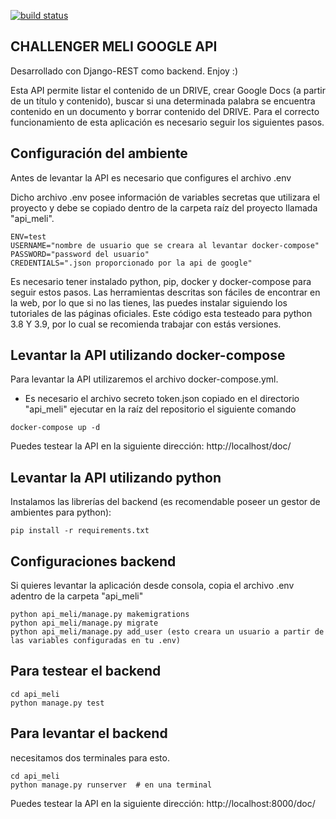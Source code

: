 [![build status](https://github.com/davidkdee/meli/workflows/Django-CI/badge.svg)](https://github.com/DavidkdEE/Meli/actions) 
## CHALLENGER MELI GOOGLE API
Desarrollado con Django-REST como backend. Enjoy :)

Esta API permite listar el contenido de un DRIVE, crear Google Docs (a partir de un título y contenido), buscar si una determinada palabra se encuentra contenido en un documento y borrar contenido del DRIVE.
Para el correcto funcionamiento de esta aplicación es necesario seguir los siguientes pasos.


## Configuración del ambiente ##
Antes de levantar la API es necesario que configures el archivo .env

Dicho archivo .env posee información de variables secretas que utilizara el proyecto y debe se copiado dentro de la carpeta raíz del proyecto llamada "api_meli".

```
ENV=test
USERNAME="nombre de usuario que se creara al levantar docker-compose"
PASSWORD="password del usuario"
CREDENTIALS=".json proporcionado por la api de google"
```

Es necesario tener instalado python, pip, docker y docker-compose para seguir estos pasos.
Las herramientas descritas son fáciles de encontrar en la web, por lo que si no las tienes, las puedes instalar siguiendo los tutoriales de las páginas oficiales.
Este código esta testeado para python 3.8 Y 3.9, por lo cual se recomienda trabajar con estás versiones.


## Levantar la API utilizando docker-compose ##
Para levantar la API utilizaremos el archivo docker-compose.yml.
* Es necesario el archivo secreto token.json copiado en el directorio "api_meli"
ejecutar en la raíz del repositorio el siguiente comando

```
docker-compose up -d
```
Puedes testear la API en la siguiente dirección: http://localhost/doc/


## Levantar la API utilizando python ##

Instalamos las librerías del backend (es recomendable poseer un gestor de ambientes para python):
```
pip install -r requirements.txt
```

## Configuraciones backend ##
Si quieres levantar la aplicación desde consola, copia el archivo .env adentro de la carpeta "api_meli"
```
python api_meli/manage.py makemigrations
python api_meli/manage.py migrate
python api_meli/manage.py add_user (esto creara un usuario a partir de las variables configuradas en tu .env)
```
## Para testear el backend ##
```
cd api_meli
python manage.py test
```

## Para levantar el backend ##
necesitamos dos terminales para esto.
```
cd api_meli
python manage.py runserver  # en una terminal
```
Puedes testear la API en la siguiente dirección: http://localhost:8000/doc/


